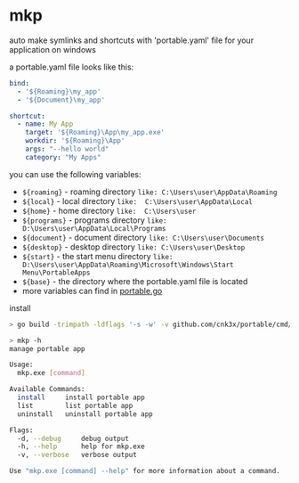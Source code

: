 # mkp

auto make symlinks and shortcuts with 'portable.yaml' file for your application on windows

a portable.yaml file looks like this:

```yaml
bind:
  - '${Roaming}\my_app'
  - '${Document}\my_app'

shortcut:
  - name: My App
    target: '${Roaming}\App\my_app.exe'
    workdir: '${Roaming}\App'
    args: "--hello world"
    category: "My Apps"
```

you can use the following variables:

- `${roaming}` - roaming directory `like: C:\Users\user\AppData\Roaming`
- `${local}` - local directory `like:  C:\Users\user\AppData\Local`
- `${home}` - home directory `like:  C:\Users\user`
- `${programs}` - programs directory `like: D:\Users\user\AppData\Local\Programs`
- `${document}` - document directory `like: C:\Users\user\Documents`
- `${desktop}` - desktop directory `like: C:\Users\user\Desktop`
- `${start}` - the start menu directory `like: D:\Users\user\AppData\Roaming\Microsoft\Windows\Start Menu\PortableApps`
- `${base}` - the directory where the portable.yaml file is located
- more variables can find in [portable.go](portable.go)

install

```bash
> go build -trimpath -ldflags '-s -w' -v github.com/cnk3x/portable/cmd/mkp

> mkp -h
manage portable app

Usage:
  mkp.exe [command]

Available Commands:
  install     install portable app
  list        list portable app
  uninstall   uninstall portable app

Flags:
  -d, --debug     debug output
  -h, --help      help for mkp.exe
  -v, --verbose   verbose output

Use "mkp.exe [command] --help" for more information about a command.
```
